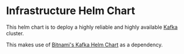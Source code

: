 # Infrastructure Helm Chart

This helm chart is to deploy a highly reliable and highly available [Kafka](https://kafka.apache.org/documentation/#quickstart) cluster.

This makes use of [Bitnami's Kafka Helm Chart](https://github.com/bitnami/charts/tree/main/bitnami/kafka) as a dependency.

